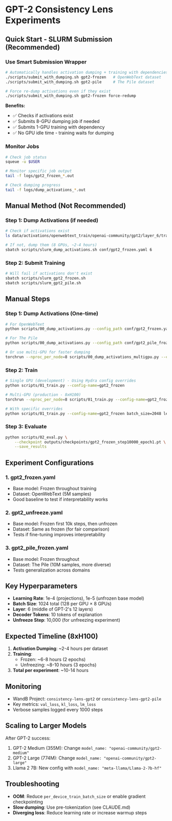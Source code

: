 # GPT-2 Consistency Lens Experiments

## Quick Start - SLURM Submission (Recommended)

### Use Smart Submission Wrapper
```bash
# Automatically handles activation dumping + training with dependencies
./scripts/submit_with_dumping.sh gpt2-frozen   # OpenWebText dataset
./scripts/submit_with_dumping.sh gpt2-pile     # The Pile dataset

# Force re-dump activations even if they exist
./scripts/submit_with_dumping.sh gpt2-frozen force-redump
```

**Benefits:**
- ✅ Checks if activations exist
- ✅ Submits 8-GPU dumping job if needed
- ✅ Submits 1-GPU training with dependency
- ✅ No GPU idle time - training waits for dumping

### Monitor Jobs
```bash
# Check job status
squeue -u $USER

# Monitor specific job output
tail -f logs/gpt2_frozen_*.out

# Check dumping progress
tail -f logs/dump_activations_*.out
```

## Manual Method (Not Recommended)

### Step 1: Dump Activations (if needed)
```bash
# Check if activations exist
ls data/activations/openwebtext_train/openai-community/gpt2/layer_6/train/

# If not, dump them (8 GPUs, ~2-4 hours)
sbatch scripts/slurm_dump_activations.sh conf/gpt2_frozen.yaml 6
```

### Step 2: Submit Training
```bash
# Will fail if activations don't exist
sbatch scripts/slurm_gpt2_frozen.sh
sbatch scripts/slurm_gpt2_pile.sh
```

## Manual Steps

### Step 1: Dump Activations (One-time)
```bash
# For OpenWebText
python scripts/00_dump_activations.py --config_path conf/gpt2_frozen.yaml

# For The Pile
python scripts/00_dump_activations.py --config_path conf/gpt2_pile_frozen.yaml

# Or use multi-GPU for faster dumping
torchrun --nproc_per_node=8 scripts/00_dump_activations_multigpu.py --config_path conf/gpt2_frozen.yaml
```

### Step 2: Train
```bash
# Single GPU (development) - Using Hydra config overrides
python scripts/01_train.py --config-name=gpt2_frozen

# Multi-GPU (production - 8xH100) 
torchrun --nproc_per_node=8 scripts/01_train.py --config-name=gpt2_frozen

# With specific overrides
python scripts/01_train.py --config-name=gpt2_frozen batch_size=2048 learning_rate=5e-5
```

### Step 3: Evaluate
```bash
python scripts/02_eval.py \
    --checkpoint outputs/checkpoints/gpt2_frozen_step10000_epoch1.pt \
    --save_results
```

## Experiment Configurations

### 1. **gpt2_frozen.yaml**
- Base model: Frozen throughout training
- Dataset: OpenWebText (5M samples)
- Good baseline to test if interpretability works

### 2. **gpt2_unfreeze.yaml**
- Base model: Frozen first 10k steps, then unfrozen
- Dataset: Same as frozen (for fair comparison)
- Tests if fine-tuning improves interpretability

### 3. **gpt2_pile_frozen.yaml**
- Base model: Frozen throughout
- Dataset: The Pile (10M samples, more diverse)
- Tests generalization across domains

## Key Hyperparameters

- **Learning Rate**: 1e-4 (projections), 1e-5 (unfrozen base model)
- **Batch Size**: 1024 total (128 per GPU × 8 GPUs)
- **Layer**: 6 (middle of GPT-2's 12 layers)
- **Decoder Tokens**: 10 tokens of explanation
- **Unfreeze Step**: 10,000 (for unfreezing experiment)

## Expected Timeline (8xH100)

1. **Activation Dumping**: ~2-4 hours per dataset
2. **Training**: 
   - Frozen: ~6-8 hours (2 epochs)
   - Unfreezing: ~8-10 hours (3 epochs)
3. **Total per experiment**: ~10-14 hours

## Monitoring

- WandB Project: `consistency-lens-gpt2` or `consistency-lens-gpt2-pile`
- Key metrics: `val_loss`, `kl_loss`, `lm_loss`
- Verbose samples logged every 1000 steps

## Scaling to Larger Models

After GPT-2 success:
1. GPT-2 Medium (355M): Change `model_name: "openai-community/gpt2-medium"`
2. GPT-2 Large (774M): Change `model_name: "openai-community/gpt2-large"`
3. Llama 2 7B: New config with `model_name: "meta-llama/Llama-2-7b-hf"`

## Troubleshooting

- **OOM**: Reduce `per_device_train_batch_size` or enable gradient checkpointing
- **Slow dumping**: Use pre-tokenization (see CLAUDE.md)
- **Diverging loss**: Reduce learning rate or increase warmup steps